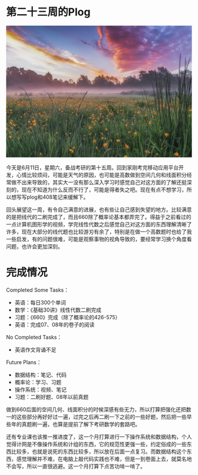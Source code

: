 # 第二十三周的Plog

![](Source/23/preface.jpg)

​		今天是6月11日，星期六，备战考研的第十五周。回到家刚考完移动应用平台开发，心情比较烦闷，可能是天气的原因，也可能是高数做到空间几何和线面积分经常做不出来导致的，其实大一没有那么深入学习时感觉自己对这方面的了解还挺深刻的，现在不知道为什么反而不行了，可能是得者失之吧。现在有点不想学习，所以想写写plog和408笔记来缓解下。

​		回头展望这一周，有令自己满意的进展，也有些让自己感到失望的地方。比较满意的是把线代的二刷完成了，而且660除了概率论基本都弄完了。得益于之前看过的一点计算机图形学的视频，学完线性代数之后感觉自己对这方面的东西理解清晰了许多，现在大部分的线代题也比较游刃有余了，特别是在做一个高数题时也给了我一些启发，有的问题很难，可能是观察事物的视角导致的，要经常学习换个角度看问题，也许会更加深刻。



# 完成情况

Completed Some Tasks：

- 英语：每日300个单词
- 数学：《基础30讲》线性代数二刷完成
- 习题：《660》完成（除了概率论的426-575）
- 英语：完成07、08年的卷子的阅读

No Completed  Tasks：

- 英语作文背诵不足

Future Plans：

- 数据结构：笔记、代码
- 概率论：学习、习题
- 操作系统：视频、笔记
- 习题：二刷好题、08年以前真题

​		做到660后面的空间几何、线面积分的时候深感有些无力，所以打算把强化还把数一的这些部分再好好过一遍，过完之后再二刷一下之前的一些好题，然后把一些早些年的真题刷一遍，也算是提前了解下考研数学的套路吧。

​		还有专业课也该推一推进度了，这一个月打算进行一下操作系统和数据结构，个人觉得计网是不像操作系统和计组的东西，它的规范性更强一些，约定俗成的一些东西比较多，也就是说死的东西比较多，所以放在后面一点复习。而数据结构这个东西，感觉理解并不难，在电脑上敲代码实践也不难，但是一到卷面上去，就莫名地不会写，所以一直很逃避。这一个月打算下点苦功啃一啃了。